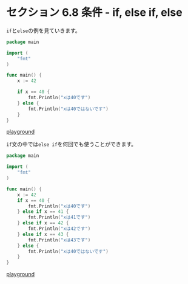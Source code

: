# セクション 6.8 条件 - if, else if, else

`if`と`else`の例を見ていきます。

```go
package main

import (
	"fmt"
)

func main() {
	x := 42

	if x == 40 {
		fmt.Println("xは40です")
	} else {
		fmt.Println("xは40ではないです")
	}
}
```

[playground](https://play.golang.org/p/Kluvx6YzsV)

`if`文の中では`else if`を何回でも使うことができます。

```go
package main

import (
	"fmt"
)

func main() {
	x := 42
	if x == 40 {
		fmt.Println("xは40です")
	} else if x == 41 {
		fmt.Println("xは41です")
	} else if x == 42 {
		fmt.Println("xは42です")
	} else if x == 43 {
		fmt.Println("xは43です")
	} else {
		fmt.Println("xは40ではないです")
	}
}
```

[playground](https://play.golang.org/p/mMQKYLTgah)
